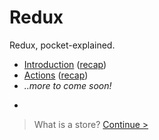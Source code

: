 # Redux

Redux, pocket-explained.

* [Introduction](introduction/stores.md) ([recap](introduction/recap.md))
* [Actions](actions/actions.md) ([recap](actions/recap.md))
* _..more to come soon!_

-

> What is a store? [Continue >](introduction/stores.md)
